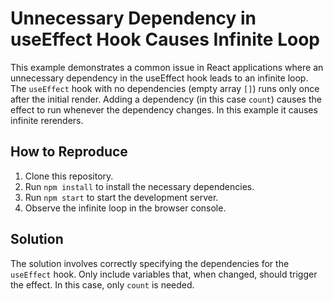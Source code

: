 # Unnecessary Dependency in useEffect Hook Causes Infinite Loop

This example demonstrates a common issue in React applications where an unnecessary dependency in the useEffect hook leads to an infinite loop. 
The `useEffect` hook with no dependencies (empty array `[]`) runs only once after the initial render. Adding a dependency (in this case `count`) causes the effect to run whenever the dependency changes. In this example it causes infinite rerenders.

## How to Reproduce

1.  Clone this repository.
2.  Run `npm install` to install the necessary dependencies.
3.  Run `npm start` to start the development server.
4. Observe the infinite loop in the browser console.

## Solution

The solution involves correctly specifying the dependencies for the `useEffect` hook.  Only include variables that, when changed, should trigger the effect. In this case, only `count` is needed.
